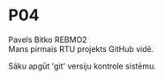 # P04

Pavels Bitko REBMO2  
Mans pirmais RTU projekts GitHub vidē.  
  
Sāku apgūt 'git' versiju kontrole sistēmu.  
